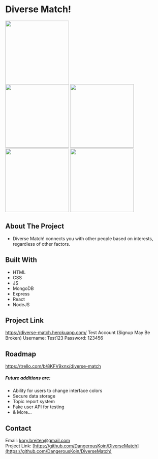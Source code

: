 # Diverse Match!
<div>
<img src="https://i.imgur.com/pRikt4L.png" width="200">
  </div>
  <div>
<img src="https://i.imgur.com/dw4hyFa.png" width="200"> <img src="https://i.imgur.com/zYQNFoR.png" width="200">
<img src="https://i.imgur.com/mcd27Hd.png" width="200"> <img src="https://i.imgur.com/w1Fbkgk.png" width="200">
  </div>


<!-- ABOUT THE PROJECT -->
## About The Project
* Diverse Match! connects you with other people based on interests, regardless of other factors.


## Built With
* HTML
* CSS
* JS
* MongoDB
* Express
* React
* NodeJS


<!-- USAGE EXAMPLES -->
## Project Link
https://diverse-match.herokuapp.com/
Test Account (Signup May Be Broken)
Username: Test123
Password: 123456


<!-- ROADMAP -->
## Roadmap
https://trello.com/b/8KFV9xnx/diverse-match


##### Future additions are:
* Ability for users to change interface colors
* Secure data storage
* Topic report system
* Fake user API for testing
* & More...


<!-- CONTACT -->
## Contact
Email: kory.breiten@gmail.com
<br>
Project Link: [https://github.com/DangerousKoin/DiverseMatch](https://github.com/DangerousKoin/DiverseMatch)
